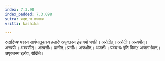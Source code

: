 ```yaml
---
index: 7.3.98
index_padded: 7.3.098
sutra: रुदश् च पञ्चभ्यः
vritti: kashika

---
```

रुदादिभ्यः परस्य सार्वधातुकस्य हलादेः अपृक्तस्य ईडागमो भवति। अरोदीत्। अरोदीः। अस्वपीत्। अस्वपीः। अश्वसीत्। अश्वसीः। प्राणीत्। प्राणीः। अजक्षीत्। अजक्षीः। पञ्चभ्यः इति किम्? अजागर्भवान्। अपृक्तस्य इत्येव, रोदिति।